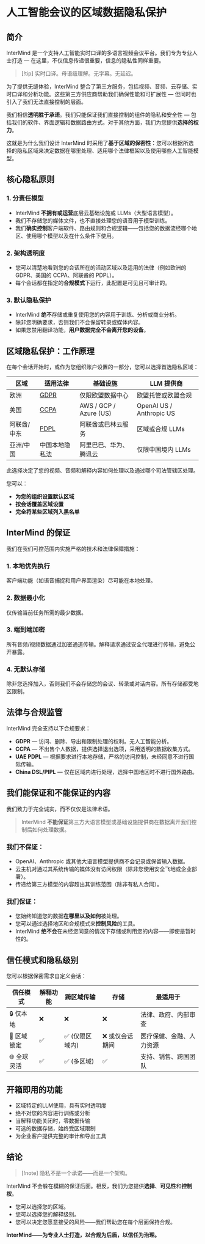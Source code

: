 # 人工智能会议的区域数据隐私保护

## 简介

InterMind 是一个支持人工智能实时口译的多语言视频会议平台。我们专为专业人士打造 — 在这里，不仅信息传递很重要，信息的隐私性同样重要。

> [!tip] 实时口译。母语级理解。无字幕。无延迟。

为了提供无缝体验，InterMind 整合了第三方服务，包括视频、音频、云存储、实时口译和分析功能。这些第三方供应商帮助我们确保性能和可扩展性 — 但同时也引入了我们无法直接控制的层面。

我们相信**透明胜于承诺**。我们只能保证我们直接控制的组件的隐私和安全性 — 包括我们的软件、界面逻辑和数据路由方式。对于其他方面，我们为您提供**选择的权力**。

这就是为什么我们设计 InterMind 时采用了**基于区域的保密性**：您可以根据所选择的隐私区域来决定数据在哪里处理、适用哪个法律框架以及使用哪些人工智能模型。

## 核心隐私原则

### 1. **分责任模型**

- InterMind **不拥有或运营**底层云基础设施或 LLMs（大型语言模型）。
- 我们不存储您的媒体文件，也不直接处理您的语音用于模型训练。
- 我们**确实控制**客户端软件、路由规则和合规逻辑——包括您的数据流经哪个地区、使用哪个模型以及在什么条件下使用。

### 2. **架构透明度**

- 您可以清楚地看到您的会话所在的活动区域以及适用的法律（例如欧洲的 GDPR、美国的 CCPA、阿联酋的 PDPL）。
- 每个会话都在指定的**合规模式**下运行，此配置是可见且可审计的。

### 3. **默认隐私保护**

- InterMind **绝不**存储或重复使用您的内容用于训练、分析或商业分析。
- 除非您明确要求，否则我们不会保留转录或媒体内容。
- 如果您禁用翻译功能，**用户数据完全不会离开您的设备**。

## 区域隐私保护：工作原理

在每个会话开始时，或作为您组织账户设置的一部分，您可以选择首选隐私区域：

| 区域        | 适用法律                                                                                    | 基础设施                     | LLM 提供商                |
| ------------- | ------------------------------------------------------------------------------------------ | ---------------------------- | ------------------------- |
| 欧洲        | [GDPR](https://gdpr.eu)                                                                    | 仅限欧盟数据中心             | 欧盟托管或欧盟合规        |
| 美国        | [CCPA](https://oag.ca.gov/privacy/ccpa)                                                    | AWS / GCP / Azure (US)       | OpenAI US / Anthropic US  |
| 阿联酋/中东 | [PDPL](https://www.signzy.com/data-privacy-laws-in-the-uae-2025-everything-you-need-to-know/) | 阿联酋或巴林云服务           | 区域或合规 LLMs          |
| 亚洲/中国   | 中国本地隐私法                                                                              | 阿里巴巴、华为、腾讯云       | 仅限中国境内 LLMs        |

此选择决定了您的视频、音频和解释内容如何处理以及通过哪个司法管辖区处理。

您可以：

- **为您的组织设置默认区域**
- **按会话覆盖区域设置**
- **完全将某些区域列入黑名单**

## InterMind 的保证

我们在我们可控范围内实施严格的技术和法律保障措施：

### 1. **本地优先执行**

客户端功能（如语音捕捉和用户界面渲染）尽可能在本地处理。

### 2. **数据最小化**

仅传输当前任务所需的最少数据。

### 3. **端到端加密**

所有音频/视频数据通过加密通道传输。解释请求通过安全代理进行传输，避免公开暴露。

### 4. **无默认存储**

除非您选择加入，否则我们不会存储您的会议、转录或对话内容。所有存储都受地区限制。

## 法律与合规监管

InterMind 完全支持以下合规要求：

- **GDPR** — 访问、删除、导出和限制处理的权利。无人工智能分析。
- **CCPA** — 不出售个人数据，提供选择退出选项，采用透明的数据收集方式。
- **UAE PDPL** — 根据要求进行本地存储，严格的访问控制，未经同意不进行国际传输。
- **China DSL/PIPL** — 仅在区域内进行处理，选择中国地区时不进行国外路由。

## 我们能保证和不能保证的内容

我们致力于完全诚实，而不仅仅是法律术语。

> InterMind **不能保证**第三方大语言模型或基础设施提供商在数据离开我们控制后如何处理数据。

### 我们不保证：

- OpenAI、Anthropic 或其他大语言模型提供商不会记录或保留输入数据。
- 云主机对通过其系统传输的媒体没有访问权限（除非您使用安全飞地或企业部署）。
- 传递给第三方模型的内容超出其训练范围（除非有私人合同）。

### 我们保证：

- 您始终知道您的数据**在哪里以及如何**被处理。
- 您可以通过选择地区和合规模式来**控制风险**的工具。
- InterMind **绝不会**在未经您同意的情况下存储或利用您的内容——即使是暂时性的。

## 信任模式和隐私级别

您可以根据保密需求自定义会话：

| 信任模式       | 解释功能 | 跨区域传输 | 存储               | 最适用于                 |
| -------------- | -------- | ----------- | ------------------ | ------------------------ |
| 🔒 仅本地      | ❌       | ❌          | ❌                 | 法律、政府、内部审查     |
| 🔐 区域锁定    | ✅       | ✅ (仅限区域内) | ❌ 或仅会话期间    | 医疗保健、金融、人力资源 |
| 🌐 全球灵活    | ✅       | ✅ (多区域)    | ✅                 | 支持、销售、跨国团队     |

## 开箱即用的功能

- 区域特定的LLM使用，具有实时透明度
- 绝不对您的内容进行训练或分析
- 当解释功能关闭时，零数据传输
- 可选的数据存储，始终受区域限制
- 为企业客户提供完整的审计和导出工具

## 结论

> [!note] 隐私不是一个承诺——而是一个架构。

InterMind 不会躲在模糊的保证后面。相反，我们为您提供**选择**、**可见性**和**控制权**。

- 您可以选择您的区域。
- 您可以选择您的解释级别。
- 您可以决定您愿意接受的风险——我们帮助您在每个层面保持合规。

**InterMind——为专业人士打造，以合规为后盾，以信任为治理。**